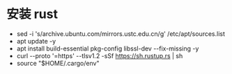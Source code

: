 # 安装 rust

- sed -i 's/archive.ubuntu.com/mirrors.ustc.edu.cn/g' /etc/apt/sources.list
- apt update -y
- apt install build-essential pkg-config libssl-dev --fix-missing -y
- curl --proto '=https' --tlsv1.2 -sSf https://sh.rustup.rs | sh
- source "$HOME/.cargo/env"
